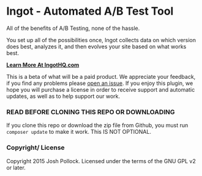 # Ingot - Automated A/B Test Tool
All of the benefits of A/B Testing, none of the hassle.

You set up all of the possibilities once, Ingot collects data on which version does best, analyzes it, and then evolves your site based on what works best.

<strong>[Learn More At IngotHQ.com](http://ingothq.com)</strong>

This is a beta of what will be a paid product. We appreciate your feedback, if you find any problems please [open an issue](https://github.com/ingothq/ingot). If you enjoy this plugin, we hope you will purchase a license in order to receive support and automatic updates, as well as to help support our work.


### READ BEFORE CLONING THIS REPO OR DOWNLOADING
If you clone this repo or download the zip file from Github, you must run `composer update` to make it work. This IS NOT OPTIONAL.


### Copyright/ License
Copyright 2015 Josh Pollock. Licensed under the terms of the GNU GPL v2 or later.

